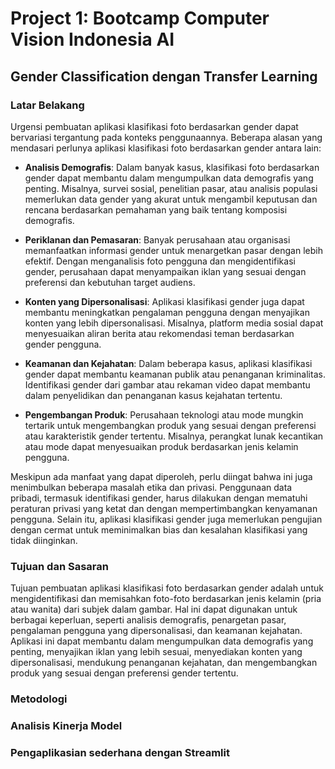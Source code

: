 # Project 1: Bootcamp Computer Vision Indonesia AI
## Gender Classification dengan Transfer Learning

### Latar Belakang
Urgensi pembuatan aplikasi klasifikasi foto berdasarkan gender dapat bervariasi tergantung pada konteks penggunaannya. Beberapa alasan yang mendasari perlunya aplikasi klasifikasi foto berdasarkan gender antara lain:

* **Analisis Demografis**: Dalam banyak kasus, klasifikasi foto berdasarkan gender dapat membantu dalam mengumpulkan data demografis yang penting. Misalnya, survei sosial, penelitian pasar, atau analisis populasi memerlukan data gender yang akurat untuk mengambil keputusan dan rencana berdasarkan pemahaman yang baik tentang komposisi demografis.

* **Periklanan dan Pemasaran**: Banyak perusahaan atau organisasi memanfaatkan informasi gender untuk menargetkan pasar dengan lebih efektif. Dengan menganalisis foto pengguna dan mengidentifikasi gender, perusahaan dapat menyampaikan iklan yang sesuai dengan preferensi dan kebutuhan target audiens.

* **Konten yang Dipersonalisasi**: Aplikasi klasifikasi gender juga dapat membantu meningkatkan pengalaman pengguna dengan menyajikan konten yang lebih dipersonalisasi. Misalnya, platform media sosial dapat menyesuaikan aliran berita atau rekomendasi teman berdasarkan gender pengguna.

* **Keamanan dan Kejahatan**: Dalam beberapa kasus, aplikasi klasifikasi gender dapat membantu keamanan publik atau penanganan kriminalitas. Identifikasi gender dari gambar atau rekaman video dapat membantu dalam penyelidikan dan penanganan kasus kejahatan tertentu.

* **Pengembangan Produk**: Perusahaan teknologi atau mode mungkin tertarik untuk mengembangkan produk yang sesuai dengan preferensi atau karakteristik gender tertentu. Misalnya, perangkat lunak kecantikan atau mode dapat menyesuaikan produk berdasarkan jenis kelamin pengguna.

Meskipun ada manfaat yang dapat diperoleh, perlu diingat bahwa ini juga menimbulkan beberapa masalah etika dan privasi. Penggunaan data pribadi, termasuk identifikasi gender, harus dilakukan dengan mematuhi peraturan privasi yang ketat dan dengan mempertimbangkan kenyamanan pengguna. Selain itu, aplikasi klasifikasi gender juga memerlukan pengujian dengan cermat untuk meminimalkan bias dan kesalahan klasifikasi yang tidak diinginkan.

### Tujuan dan Sasaran
Tujuan pembuatan aplikasi klasifikasi foto berdasarkan gender adalah untuk mengidentifikasi dan memisahkan foto-foto berdasarkan jenis kelamin (pria atau wanita) dari subjek dalam gambar. Hal ini dapat digunakan untuk berbagai keperluan, seperti analisis demografis, penargetan pasar, pengalaman pengguna yang dipersonalisasi, dan keamanan kejahatan. Aplikasi ini dapat membantu dalam mengumpulkan data demografis yang penting, menyajikan iklan yang lebih sesuai, menyediakan konten yang dipersonalisasi, mendukung penanganan kejahatan, dan mengembangkan produk yang sesuai dengan preferensi gender tertentu.

### Metodologi

### Analisis Kinerja Model

### Pengaplikasian sederhana dengan Streamlit 
